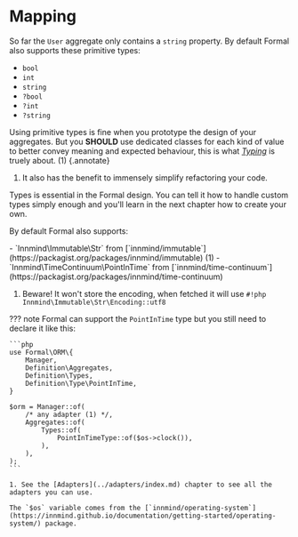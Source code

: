 # Mapping

So far the `User` aggregate only contains a `string` property. By default Formal also supports these primitive types:

- `bool`
- `int`
- `string`
- `?bool`
- `?int`
- `?string`

Using primitive types is fine when you prototype the design of your aggregates. But you **SHOULD** use dedicated classes for each kind of value to better convey meaning and expected behaviour, this is what [_Typing_](https://innmind.github.io/documentation/philosophy/explicit/#parse-dont-validate) is truely about. (1)
{.annotate}

1. It also has the benefit to immensely simplify refactoring your code.

Types is essential in the Formal design. You can tell it how to handle custom types simply enough and you'll learn in the next chapter how to create your own.

By default Formal also supports:

<div class="annotate" markdown>
- `Innmind\Immutable\Str` from [`innmind/immutable`](https://packagist.org/packages/innmind/immutable) (1)
- `Innmind\TimeContinuum\PointInTime` from [`innmind/time-continuum`](https://packagist.org/packages/innmind/time-continuum)
</div>

1. Beware! It won't store the encoding, when fetched it will use `#!php Innmind\Immutable\Str\Encoding::utf8`

??? note
    Formal can support the `PointInTime` type but you still need to declare it like this:

    ```php
    use Formal\ORM\{
        Manager,
        Definition\Aggregates,
        Definition\Types,
        Definition\Type\PointInTime,
    }

    $orm = Manager::of(
        /* any adapter (1) */,
        Aggregates::of(
            Types::of(
                PointInTimeType::of($os->clock()),
            ),
        ),
    );
    ```

    1. See the [Adapters](../adapters/index.md) chapter to see all the adapters you can use.

    The `$os` variable comes from the [`innmind/operating-system`](https://innmind.github.io/documentation/getting-started/operating-system/) package.
